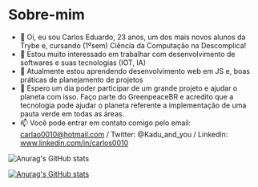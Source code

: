 # Sobre-mim

- 👋 Oi, eu sou Carlos Eduardo, 23 anos, um dos mais novos alunos da Trybe e, cursando (1ºsem) Ciência da Computação na Descomplica!
- 👀 Estou muito interessado em trabalhar com desenvolvimento de softwares e suas tecnologias (IOT, IA)
- 🌱 Atualmente estou aprendendo desenvolvimento web em JS e, boas práticas de planejamento de projetos
- 💞️ Espero um dia poder participar de um grande projeto e ajudar o planeta com isso. Faço parte do GreenpeaceBR e acredito que a tecnologia pode ajudar 
     o planeta referente a implementação de uma pauta verde em todas as áreas.  
- 📫 Você pode entrar em contato comigo pelo email: carlao0010@hotmail.com / Twitter: @Kadu_and_you / Linkedln: www.linkedin.com/in/carlos0010

![Anurag's GitHub stats](https://github-readme-stats.vercel.app/api?username=Kadu-da-Silva&show_icons=true)

[![Anurag's GitHub stats](https://github-readme-stats.vercel.app/api?username=Kadu-da-Silva)](https://github.com/Kadu-da-Silva/github-readme-stats)
